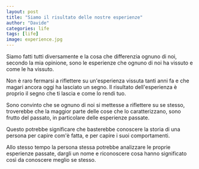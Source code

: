 ```yaml
---
layout: post
title: "Siamo il risultato delle nostre esperienze"
author: "Davide"
categories: life
tags: [life]
image: experience.jpg
---
```


Siamo fatti tutti diversamente e la cosa che differenzia ognuno di noi, secondo la mia opinione, sono le esperienze che ognuno di noi ha vissuto e come le ha vissuto. 

Non è raro fermarsi a riflettere su un'esperienza vissuta tanti anni fa e che magari ancora oggi ha lasciato un segno. Il risultato dell'esperienza è proprio il segno che ti lascia e come lo rendi tuo.

Sono convinto che se ognuno di noi si mettesse a riflettere su se stesso, troverebbe che la maggior parte delle cose che lo caratterizzano, sono frutto del passato, in particolare delle esperienze passate.

Questo potrebbe significare che basterebbe conoscere la storia di una persona per capire com'è fatta, e per capire i suoi comportamenti. 

Allo stesso tempo la persona stessa potrebbe analizzare le proprie esperienze passate, dargli un nome e riconoscere cosa hanno significato così da conoscere meglio se stesso.